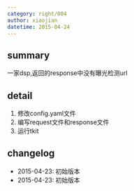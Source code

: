 ```yaml
---
category: right/004
author: xiaojian
datetime: 2015-04-24
---
```


## summary

一家dsp,返回的response中没有曝光检测url

## detail

1. 修改config.yaml文件
1. 编写request文件和response文件
1. 运行tkit

## changelog

- 2015-04-23: 初始版本
- 2015-04-23: 初始版本